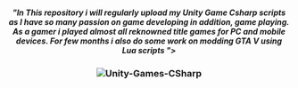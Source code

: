 
<h5 align="center">
  "In This repository i will regularly upload my Unity Game Csharp scripts as I have so many passion on game developing in addition, game playing. As a gamer i played almost all reknowned title games for PC and mobile devices. For few months i also do some work on modding GTA V using Lua scripts ">
</h5>


<h3 align="center">
  <img src="https://github.com/ShopnilIsCoding/Unity-Games-CSharp/assets/122216988/f7a58196-650f-45c0-9a53-f934940fb19b" alt="Unity-Games-CSharp">
</h3>

